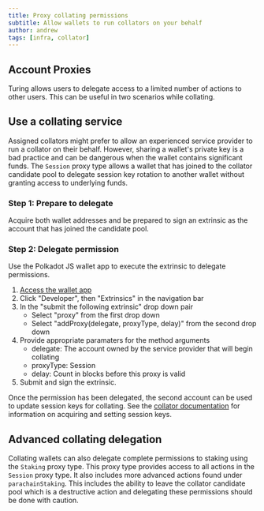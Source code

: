 ```yaml
---
title: Proxy collating permissions
subtitle: Allow wallets to run collators on your behalf
author: andrew
tags: [infra, collator]
---
```


## Account Proxies

Turing allows users to delegate access to a limited number of actions to other users.  This can be useful in two scenarios while collating.

## Use a collating service

Assigned collators might prefer to allow an experienced service provider to run a collator on their behalf.  However, sharing a wallet's private key is a bad practice and can be dangerous when the wallet contains significant funds.  The `Session` proxy type allows a wallet that has joined to the collator candidate pool to delegate session key rotation to another wallet without granting access to underlying funds.

### Step 1: Prepare to delegate

Acquire both wallet addresses and be prepared to sign an extrinsic as the account that has joined the candidate pool.

### Step 2: Delegate permission

Use the Polkadot JS wallet app to execute the extrinsic to delegate permissions.

1. [Access the wallet app](https://polkadot.js.org/apps/?rpc=wss%3A%2F%2Frpc.turing.oak.tech)
2. Click "Developer", then "Extrinsics" in the navigation bar
3. In the "submit the following extrinsic" drop down pair
    * Select "proxy" from the first drop down
    * Select "addProxy(delegate, proxyType, delay)" from the second drop down
4. Provide appropriate paramaters for the method arguments
    * delegate: The account owned by the service provider that will begin collating
    * proxyType: Session
    * delay: Count in blocks before this proxy is valid
5. Submit and sign the extrinsic.

Once the permission has been delegated, the second account can be used to update session keys for collating.  See the [collator documentation](../collators/#how-to-register-as-a-collator) for information on acquiring and setting session keys.

## Advanced collating delegation

Collating wallets can also delegate complete permissions to staking using the `Staking` proxy type.  This proxy type provides access to all actions in the `Session` proxy type. It also includes more advanced actions found under `parachainStaking`.  This includes the ability to leave the collator candidate pool which is a destructive action and delegating these permissions should be done with caution.
